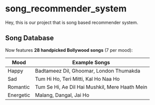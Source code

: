 # song_recommender_system
Hey, this is our project that is song based recommender system.
## Song Database
Now features **28 handpicked Bollywood songs** (7 per mood):

| Mood      | Example Songs                                  |
|-----------|-----------------------------------------------|
| Happy     | Badtameez Dil, Ghoomar, London Thumakda       |
| Sad       | Tum Hi Ho, Teri Mitti, Kal Ho Naa Ho          |
| Romantic  | Tum Se Hi, Ae Dil Hai Mushkil, Mere Haath Mein|
| Energetic | Malang, Dangal, Jai Ho                        |
